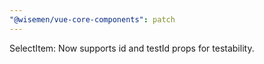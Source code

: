 ```yaml
---
"@wisemen/vue-core-components": patch
---
```


SelectItem: Now supports id and testId props for testability.
